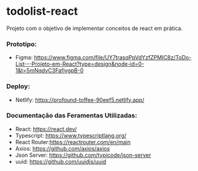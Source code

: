 # todolist-react
Projeto com o objetivo de implementar conceitos de react em prática.

### Prototipo:
- Figma: https://www.figma.com/file/UY7trasqPpVdYzfZPMIC8z/ToDo-List---Projeto-em-React?type=design&node-id=0-1&t=5mNqdvC3FafiygpB-0

### Deploy:
- Netlify: https://profound-toffee-90eef5.netlify.app/

### Documentação das Feramentas Utilizadas:
- React: https://react.dev/
- Typescript: https://www.typescriptlang.org/
- React Router:https://reactrouter.com/en/main
- Axios: https://github.com/axios/axios
- Json Server: https://github.com/typicode/json-server
- uuid: https://github.com/uuidjs/uuid
